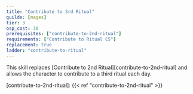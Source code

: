 ```yaml
---
title: "Contribute to 3rd Ritual"
guilds: [mages]
tier: 3
osp_cost: 30
prerequisites: ["contribute-to-2nd-ritual"]
requirements: ["Contribute to Ritual CS"]
replacement: true
ladder: "contribute-to-ritual"
---
```

This skill replaces [Contribute to 2nd Ritual][contribute-to-2nd-ritual] and allows the character to contribute to a third ritual each day.

[contribute-to-2nd-ritual]: {{< ref "contribute-to-2nd-ritual" >}}